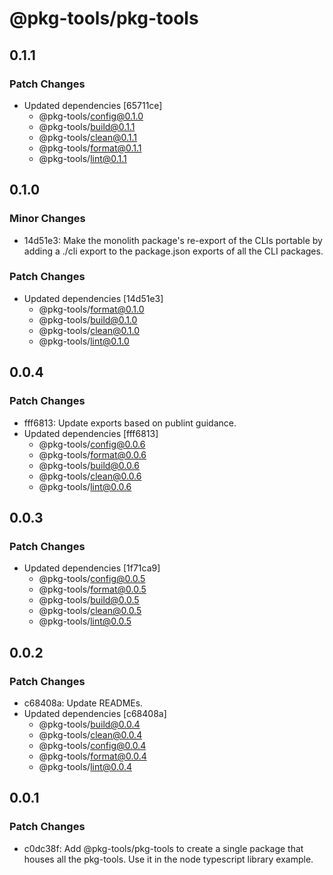# @pkg-tools/pkg-tools

## 0.1.1

### Patch Changes

- Updated dependencies [65711ce]
  - @pkg-tools/config@0.1.0
  - @pkg-tools/build@0.1.1
  - @pkg-tools/clean@0.1.1
  - @pkg-tools/format@0.1.1
  - @pkg-tools/lint@0.1.1

## 0.1.0

### Minor Changes

- 14d51e3: Make the monolith package's re-export of the CLIs portable by adding a ./cli export to the package.json exports of all the CLI packages.

### Patch Changes

- Updated dependencies [14d51e3]
  - @pkg-tools/format@0.1.0
  - @pkg-tools/build@0.1.0
  - @pkg-tools/clean@0.1.0
  - @pkg-tools/lint@0.1.0

## 0.0.4

### Patch Changes

- fff6813: Update exports based on publint guidance.
- Updated dependencies [fff6813]
  - @pkg-tools/config@0.0.6
  - @pkg-tools/format@0.0.6
  - @pkg-tools/build@0.0.6
  - @pkg-tools/clean@0.0.6
  - @pkg-tools/lint@0.0.6

## 0.0.3

### Patch Changes

- Updated dependencies [1f71ca9]
  - @pkg-tools/config@0.0.5
  - @pkg-tools/format@0.0.5
  - @pkg-tools/build@0.0.5
  - @pkg-tools/clean@0.0.5
  - @pkg-tools/lint@0.0.5

## 0.0.2

### Patch Changes

- c68408a: Update READMEs.
- Updated dependencies [c68408a]
  - @pkg-tools/build@0.0.4
  - @pkg-tools/clean@0.0.4
  - @pkg-tools/config@0.0.4
  - @pkg-tools/format@0.0.4
  - @pkg-tools/lint@0.0.4

## 0.0.1

### Patch Changes

- c0dc38f: Add @pkg-tools/pkg-tools to create a single package that houses all the pkg-tools. Use it in the node typescript library example.
